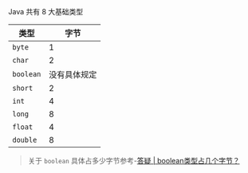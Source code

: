 Java 共有 8 大基础类型

| 类型      | 字节         |
| --------- | ------------ |
| `byte`    | 1            |
| `char`    | 2            |
| `boolean` | 没有具体规定 |
| `short`   | 2            |
| `int`     | 4            |
| `long`    | 8            |
| `float`   | 4            |
| `double`  | 8            |

> 关于 `boolean` 具体占多少字节参考-[答疑 | boolean类型占几个字节？](https://zhuanlan.zhihu.com/p/138648453)